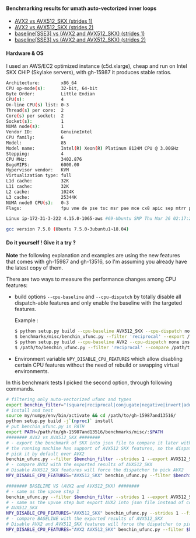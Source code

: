 #### Benchmarking results for umath auto-vectorized inner loops

- [AVX2 vs AVX512_SKX (strides 1)](results/strides_1/AVX2.md) 
- [AVX2 vs AVX512_SKX (strides 2)](results/strides_2/AVX2.md)
- [baseline[SSE3] vs (AVX2 and AVX512_SKX) (strides 1)](results/strides_1/BASELINE.md)
- [baseline[SSE3] vs (AVX2 and AVX512_SKX) (strides 2)](results/strides_2/BASELINE.md)

#### Hardware & OS

I used an AWS/EC2 optimized instance (c5d.xlarge), cheap and run on Intel SKX CHIP (Skylake servers),
with gh-15987 it produces stable ratios.

```bash
Architecture:        x86_64
CPU op-mode(s):      32-bit, 64-bit
Byte Order:          Little Endian
CPU(s):              4
On-line CPU(s) list: 0-3
Thread(s) per core:  2
Core(s) per socket:  2
Socket(s):           1
NUMA node(s):        1
Vendor ID:           GenuineIntel
CPU family:          6
Model:               85
Model name:          Intel(R) Xeon(R) Platinum 8124M CPU @ 3.00GHz
Stepping:            4
CPU MHz:             3402.876
BogoMIPS:            6000.00
Hypervisor vendor:   KVM
Virtualization type: full
L1d cache:           32K
L1i cache:           32K
L2 cache:            1024K
L3 cache:            25344K
NUMA node0 CPU(s):   0-3
Flags:               fpu vme de pse tsc msr pae mce cx8 apic sep mtrr pge mca cmov pat pse36 clflush mmx fxsr sse sse2 ss ht syscall nx pdpe1gb rdtscp lm constant_tsc rep_good nopl xtopology nonstop_tsc cpuid aperfmperf tsc_known_freq pni pclmulqdq ssse3 fma cx16 pcid sse4_1 sse4_2 x2apic movbe popcnt tsc_deadline_timer aes xsave avx f16c rdrand hypervisor lahf_lm abm 3dnowprefetch invpcid_single pti fsgsbase tsc_adjust bmi1 hle avx2 smep bmi2 erms invpcid rtm mpx avx512f avx512dq rdseed adx smap clflushopt clwb avx512cd avx512bw avx512vl xsaveopt xsavec xgetbv1 xsaves ida arat pku ospke
```

```bash
Linux ip-172-31-3-222 4.15.0-1065-aws #69-Ubuntu SMP Thu Mar 26 02:17:29 UTC 2020 x86_64 x86_64 x86_64 GNU/Linux
```

```Bash
gcc version 7.5.0 (Ubuntu 7.5.0-3ubuntu1~18.04)
```

#### Do it yourself ! Give it a try ?

**Note** the following explanation and examples are using the new features that comes with gh-15987 and gh-13516, so I'm assuming you already have the latest copy of them.

There are two ways to measure the performance changes among CPU features:

- build options `--cpu-baseline` and  `--cpu-dispatch` by totally disable all dispatch-able features and only enable the baseline with the targeted features.

  Example  :

  ```bash
  $ python setup.py build --cpu-baseline AVX512_SKX --cpu-dispatch none install
  $ benchmarks/misc/benchin_ufunc.py --filter 'reciprocal' --export /path/to/benchmarks/AVX512_SKX.json
  $ python setup.py build --cpu-baseline AVX2 --cpu-dispatch none install
  $ /path/to/benchin_ufunc.py --filter 'reciprocal' --compare /path/to/benchmarks/AVX512_SKX.json --output /path/to/benchmarks/AVX2.md
  
  ```

-  Environment variable `NPY_DISABLE_CPU_FEATURES` which allow disabling certain CPU features without the need of rebuild or swapping virtual environments.

In this benchmark tests I picked the second option, through following commands.

```Bash
# filtering only auto-vectorized ufunc and types
export benchin_filter="(square|reciprocal|conjugate|negative|invert|add|subtract|multiply|bitwise_and|bitwise_or|bitwise_xor|left_shift|right_shift|logical_not|logical_xor|equal|not_equal|greater|greater_equal|less|less_equal).*[bBhHiILlqQ]"
# install and test
source my/numpy/env/bin/activate && cd /path/to/gh-15987and13516/
python setup.py build -j`(nproc)` install
# put benchin_ufunc.py in PATH
export PATH=/path/to/gh-15987and13516/benchmarks/misc/:$PATH
######## AVX2 vs AVX512_SKX ########
# - export the benchmark of SKX into json file to compare it later with AVX2
# the running machine has support of AVX512 SKX features, so the dispatcher will difiently
# pick it by default over AVX2
benchin_ufunc.py --filter $benchin_filter --strides 1 --export AVX512_SKX.json
# - compare AVX2 with the exported results of AVX512_SKX
# Disable AVX512_SKX features will force the dispatcher to pick AVX2
NPY_DISABLE_CPU_FEATURES="AVX512_SKX" benchin_ufunc.py --filter $benchin_filter --strides 1 --compare AVX512_SKX.json --output AVX2.txt AVX2.md AVX2.ansi

######## BASELINE VS (AVX2 and AVX512_SKX) ########
# - same as the upove step 1
benchin_ufunc.py --filter $benchin_filter --strides 1 --export AVX512_SKX.json
# - same as the upvoe step but export AVX2 into json file instead of comare it with
# AVX512_SKX
NPY_DISABLE_CPU_FEATURES="AVX512_SKX" benchin_ufunc.py --strides 1 --filter $benchin_filter --export AVX2.json
# - compare BASELINE with the exported results of AVX512_SKX
# Disable AVX2 and AVX512_SKX features will force the dispatcher to pick baseline features
NPY_DISABLE_CPU_FEATURES="AVX2 AVX512_SKX" benchin_ufunc.py --filter $benchin_filter --strides 1 --compare AVX512_SKX.json AVX2.json --output BASELINE.txt BASELINE.md BASELINE.ansi
```


